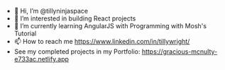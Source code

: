- 👋 Hi, I’m @tillyninjaspace
- 👀 I’m interested in building React projects
- 🌱 I’m currently learning AngularJS with Programming with Mosh's Tutorial
- 📫 How to reach me https://www.linkedin.com/in/tillywright/
- See my completed projects in my Portfolio: https://gracious-mcnulty-e733ac.netlify.app

<!---
tillyninjaspace/tillyninjaspace is a ✨ special ✨ repository because its `README.md` (this file) appears on your GitHub profile.
You can click the Preview link to take a look at your changes.
--->
